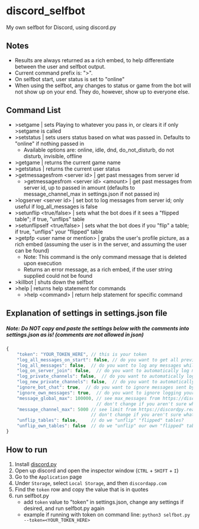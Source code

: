 # discord_selfbot
My own selfbot for Discord, using discord.py

## Notes
- Results are always returned as a rich embed, to help differentiate between the user and selfbot output.
- Current command prefix is: "\>".
- On selfbot start, user status is set to "online"
- When using the selfbot, any changes to status or game from the bot will not show up on your end. They do, however, show up to everyone else.

## Command List
- \>setgame | sets Playing to whatever you pass in, or clears it if only \>setgame is called
- \>setstatus | sets users status based on what was passed in. Defaults to "online" if nothing passed in
    - Available options are: online, idle, dnd, do_not_disturb, do not disturb, invisible, offline
- \>getgame | returns the current game name
- \>getstatus | returns the current user status
- \>getmessagesfrom \<server id\> | get past messages from server id
    - \>getmessagesfrom \<server id\> \<amount\> | get past messages from server id, up to passed in amount (defaults to message_channel_max in settings.json if not passed in)
- \>logserver \<server id\> | set bot to log messages from server id; only useful if log_all_messages is false
- \>setunflip \<true/false\> | sets what the bot does if it sees a "flipped table"; if true, "unflips" table
- \>setunflipself \<true/false\> | sets what the bot does if you "flip" a table; if true, "unflips" your "flipped" table
- \>getpfp \<user name or mention\> | grabs the user's profile picture, as a rich embed (assuming the user is in the server, and assuming the user can be found)
    - Note: This command is the only command message that is deleted upon execution
    - Returns an error message, as a rich embed, if the user string supplied could not be found
- \>killbot | shuts down the selfbot
- \>help | returns help statement for commands
    - \>help \<command\> | return help statement for specific command

## Explanation of settings in settings.json file
##### Note: Do NOT copy and paste the settings below with the comments into settings.json as is! (comments are not allowed in json)
```js
{
    "token": "YOUR_TOKEN_HERE", // this is your token
    "log_all_messages_on_start": false, // do you want to get all previous messages from all servers and pms?
    "log_all_messages": false,  // do you want to log any messages while you use the selfbot script?
    "log_on_server_join": false,  // do you want to automatically log messages when you join/create a server?
    "log_private_channels": false,  // do you want to automatically log private channel messages?
    "log_new_private_channels": false,  // do you want to automatically log new private channel messages?
    "ignore_bot_chat": true,  // do you want to ignore messages sent by bots?
    "ignore_own_messages": true,  // do you want to ignore logging your own messages (this includes selfbot messages)?
    "message_global_max": 100000, // see max_messages from https://discordpy.readthedocs.io/en/latest/api.html#discord.Client
                                  // don't change if you aren't sure what this does
    "message_channel_max": 5000 // see limit from https://discordpy.readthedocs.io/en/latest/api.html#discord.Client.logs_from
                                // don't change if you aren't sure what this does
    "unflip_tables": false,     // do we "unflip" "flipped" tables?
    "unflip_own_tables": false  // do we "unflip" our own "flipped" tables?
}
```

## How to run
1. Install [discord.py](https://github.com/Rapptz/discord.py#installing)
2. Open up discord and open the inspector window (`CTRL` + `SHIFT` + `I`)
3. Go to the `Application` page
4. Under `Storage`, select `Local Storage`, and then `discordapp.com`
5. Find the `token` row and copy the value that is in quotes
6. run selfbot.py
    - add `token` value to "token" in settings.json, change any settings if desired, and run selfbot.py again
    - example if running with token on command line: `python3 selfbot.py --token=<YOUR_TOKEN_HERE>`
